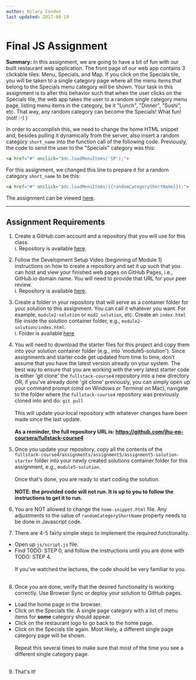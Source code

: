 ```yaml
---
author: Hilary Condon
last updated: 2017-08-19
---
```


# [](#final-js-assignment)Final JS Assignment

**Summary:** In this assignment, we are going to have a bit of fun with our built restaurant web application. The front page of our web app contains 3 clickable tiles: Menu, Specials, and Map. If you click on the Specials tile, you will be taken to a single category page where all the menu items that belong to the Specials menu category will be shown. Your task in this assignment is to alter this behavior such that when the user clicks on the Specials tile, the web app takes the user to a random single category menu page, listing menu items in the category, be it "Lunch", "Dinner", "Sushi", etc. That way, any random category can become the Specials! What fun! (not! :-) )

In order to accomplish this, we need to change the home HTML snippet and, besides pulling it dynamically from the server, also insert a random category `short_name` into the function call of the following code. Previously, the code to send the user to the "Specials" category was this:

```html
<a href="#" onclick="$dc.loadMenuItems('SP');">
```

For this assignment, we changed this line to prepare it for a random category `short_name` to be this:

```html
<a href="#" onclick="$dc.loadMenuItems({{randomCategoryShortName}});">
```

The assignment can be viewed [here](https://hilarycondon.github.io/jhu-coursera-dev/mod5_solution/).

* * *

## [](#assignment-requirements)Assignment Requirements

1.  Create a GitHub.com account and a repository that you will use for this class.
<br/> i. Repository is available [here](https://hilarycondon.github.io/jhu-coursera-dev/index).

2.  Follow the Development Setup Video (beginning of Module 1) instructions on how to create a repository and set it up such that you can host and view your finished web pages on GitHub Pages, i.e., GitHub.io domain name. You will need to provide that URL for your peer review.
<br/> i. Repository is available [here](https://hilarycondon.github.io/jhu-coursera-dev/index).

3.  Create a folder in your repository that will serve as a container folder for your solution to this assignment. You can call it whatever you want. For example, `module2-solution` or `mod2_solution`, etc. Create an `index.html` file inside the solution container folder, e.g., `module2-solution/index.html`.
<br/> i. Folder is available [here](https://github.com/hilarycondon/jhu-coursera-dev/tree/master/mod5_solution)

4. You will need to download the starter files for this project and copy them into your solution container folder (e.g., into 'module5-solution'). Since assignments and starter code get updated from time to time, don't assume that you have the latest version already on your system. The best way to ensure that you are working with the very latest starter code is either 'git clone' the `fullstack-course4` repository into a new directory OR, if you've already done 'git clone' previously, you can simply open up your command prompt (cmd on Windows or Terminal on Mac), navigate to the folder where the `fullstack-course4` repository was previously cloned into and do: `git pull`
<br><br>
This will update your local repository with whatever changes have been made since the last update.
<br><br>
**As a reminder, the full repository URL is:
https://github.com/jhu-ep-coursera/fullstack-course4**


5. Once you update your repository, copy all the contents of the `fullstack-course4/assignments/assignment5/assignment5-solution-starter` folder into your newly created solutions container folder for this assignment, e.g., `module5-solution`.
<br><br>
Once that's done, you are ready to start coding the solution.
<br><br>
**NOTE: the provided code will not run. It is up to you to follow the instructions to get it to run.**

6. You are NOT allowed to change the `home-snippet.html` file. Any adjustments to the value of `randomCategoryShortName` property needs to be done in Javascript code.

7. There are 4-5 fairly simple steps to implement the required functionality.
  * Open up `js/script.js` file.
  * Find TODO: STEP 0, and follow the instructions until you are done with TODO: STEP 4.
<br><br>
If you've watched the lectures, the code should be very familiar to you.<br><br>

8. Once you are done, verify that the desired functionality is working correctly. Use Browser Sync or deploy your solution to GitHub pages.
  * Load the home page in the browser.
  * Click on the Specials tile. A single page category with a list of menu items for **some** category should appear.
  * Click on the restaurant logo to go back to the home page.
  * Click on the Specials tile again. Most likely, a different single page category page will be shown.
<br><br>
Repeat this several times to make sure that most of the time you see a different single category page.
<br><br>

9. That's it!
